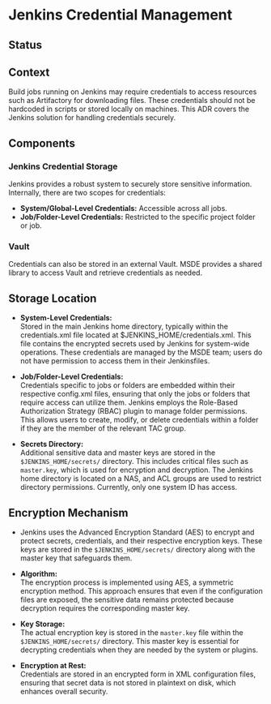 # Jenkins Credential Management

## Status

## Context
Build jobs running on Jenkins may require credentials to access resources such as Artifactory for downloading files. These credentials should not be hardcoded in scripts or stored locally on machines. This ADR covers the Jenkins solution for handling credentials securely.

## Components

### Jenkins Credential Storage
Jenkins provides a robust system to securely store sensitive information. Internally, there are two scopes for credentials:
- **System/Global-Level Credentials:** Accessible across all jobs.
- **Job/Folder-Level Credentials:** Restricted to the specific project folder or job.

### Vault
Credentials can also be stored in an external Vault. MSDE provides a shared library to access Vault and retrieve credentials as needed.

## Storage Location

- **System-Level Credentials:**  
    Stored in the main Jenkins home directory, typically within the credentials.xml file located at $JENKINS_HOME/credentials.xml. This file contains the encrypted secrets used by Jenkins for system-wide operations. These credentials are managed by the MSDE team; users do not have permission to access them in their Jenkinsfiles.

- **Job/Folder-Level Credentials:**  
    Credentials specific to jobs or folders are embedded within their respective config.xml files, ensuring that only the jobs or folders that require access can utilize them. Jenkins employs the Role-Based Authorization Strategy (RBAC) plugin to manage folder permissions. This allows users to create, modify, or delete credentials within a folder if they are the member of the relevant TAC group. ​

- **Secrets Directory:**  
  Additional sensitive data and master keys are stored in the `$JENKINS_HOME/secrets/` directory. This includes critical files such as `master.key`, which is used for encryption and decryption. The Jenkins home directory is located on a NAS, and ACL groups are used to restrict directory permissions. Currently, only one system ID has access.

## Encryption Mechanism

- Jenkins uses the Advanced Encryption Standard (AES) to encrypt and protect secrets, credentials, and their respective encryption keys. These keys are stored in the `$JENKINS_HOME/secrets/` directory along with the master key that safeguards them.

- **Algorithm:**  
  The encryption process is implemented using AES, a symmetric encryption method. This approach ensures that even if the configuration files are exposed, the sensitive data remains protected because decryption requires the corresponding master key.

- **Key Storage:**  
  The actual encryption key is stored in the `master.key` file within the `$JENKINS_HOME/secrets/` directory. This master key is essential for decrypting credentials when they are needed by the system or plugins.

- **Encryption at Rest:**  
  Credentials are stored in an encrypted form in XML configuration files, ensuring that secret data is not stored in plaintext on disk, which enhances overall security.

